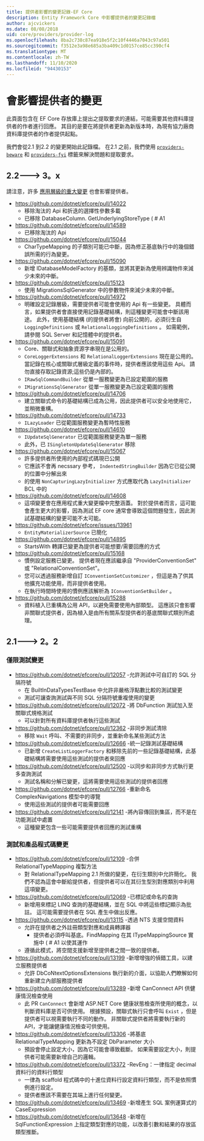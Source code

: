 ```yaml
---
title: 提供者影響的變更記錄-EF Core
description: Entity Framework Core 中影響提供者的變更記錄檔
author: ajcvickers
ms.date: 08/08/2018
uid: core/providers/provider-log
ms.openlocfilehash: 8ba2c738c87ea918e5f2c10f4446a7043c97a501
ms.sourcegitcommit: f3512e3a98e685a3ba409c1d0157ce85cc390cf4
ms.translationtype: MT
ms.contentlocale: zh-TW
ms.lasthandoff: 11/10/2020
ms.locfileid: "94430153"
---
```

# <a name="provider-impacting-changes"></a>會影響提供者的變更

此頁面包含在 EF Core 存放庫上提出之提取要求的連結，可能需要其他資料庫提供者的作者進行回應。 其目的是要在將提供者更新為新版本時，為現有協力廠商資料庫提供者的作者提供起點。

我們會從2.1 到2.2 的變更開始此記錄檔。 在2.1 之前，我們使用 [`providers-beware`](https://github.com/dotnet/efcore/labels/providers-beware) 和 [`providers-fyi`](https://github.com/dotnet/efcore/labels/providers-fyi) 標籤來解決問題和提取要求。

## <a name="22-----3x"></a>2.2---> 3。x

請注意，許多 [應用層級的重大變更](xref:core/what-is-new/ef-core-3.x/breaking-changes) 也會影響提供者。

* <https://github.com/dotnet/efcore/pull/14022>
  * 移除淘汰的 Api 和折迭的選擇性參數多載
  * 已移除 DatabaseColumn. GetUnderlyingStoreType ( # A1
* <https://github.com/dotnet/efcore/pull/14589>
  * 已移除淘汰的 Api
* <https://github.com/dotnet/efcore/pull/15044>
  * CharTypeMapping 的子類別可能已中斷，因為修正基底執行中的幾個錯誤所需的行為變更。
* <https://github.com/dotnet/efcore/pull/15090>
  * 新增 IDatabaseModelFactory 的基類，並將其更新為使用辨識物件來減少未來的中斷。
* <https://github.com/dotnet/efcore/pull/15123>
  * 使用 MigrationsSqlGenerator 中的參數物件來減少未來的中斷。
* <https://github.com/dotnet/efcore/pull/14972>
  * 明確設定記錄層級，需要提供者可能會使用的 Api 有一些變更。 具體而言，如果提供者會直接使用記錄基礎結構，則這種變更可能會中斷該用途。 此外，使用基礎結構 (的提供者將會) 向前公開的，必須衍生自 `LoggingDefinitions` 或 `RelationalLoggingDefinitions` 。 如需範例，請參閱 SQL Server 和記憶體中的提供者。
* <https://github.com/dotnet/efcore/pull/15091>
  * Core、關聯式和抽象資源字串現在是公用的。
  * `CoreLoggerExtensions` 和 `RelationalLoggerExtensions` 現在是公用的。 當記錄在核心或關聯式層級定義的事件時，提供者應該使用這些 Api。 請勿直接存取記錄資源;這些仍是內部的。
  * `IRawSqlCommandBuilder` 從單一服務變更為已設定範圍的服務
  * `IMigrationsSqlGenerator` 從單一服務變更為已設定範圍的服務
* <https://github.com/dotnet/efcore/pull/14706>
  * 建立關聯式命令的基礎結構已成為公用，因此提供者可以安全地使用它，並稍微重構。
* <https://github.com/dotnet/efcore/pull/14733>
  * `ILazyLoader` 已從範圍服務變更為暫時性服務
* <https://github.com/dotnet/efcore/pull/14610>
  * `IUpdateSqlGenerator` 已從範圍服務變更為單一服務
  * 此外，已 `ISingletonUpdateSqlGenerator` 移除
* <https://github.com/dotnet/efcore/pull/15067>
  * 許多提供者所使用的內部程式碼現已公開
  * 它應該不會再 necssary 參考， `IndentedStringBuilder` 因為它已從公開的位置中分解出來
  * 的使用 `NonCapturingLazyInitializer` 方式應取代為 `LazyInitializer` BCL 中的
* <https://github.com/dotnet/efcore/pull/14608>
  * 這項變更會在應用程式重大變更檔中完整涵蓋。 對於提供者而言，這可能會產生更大的影響，因為測試 EF core 通常會導致這個問題發生，因此測試基礎結構的變更可能不太可能。
* <https://github.com/dotnet/efcore/issues/13961>
  * `EntityMaterializerSource` 已簡化
* <https://github.com/dotnet/efcore/pull/14895>
  * StartsWith 轉譯已變更為提供者可能想要/需要回應的方式
* <https://github.com/dotnet/efcore/pull/15168>
  * 慣例設定服務已變更。 提供者現在應該繼承自 "ProviderConventionSet" 或 "RelationalConventionSet"。
  * 您可以透過服務新增自訂 `IConventionSetCustomizer` ，但這是為了供其他擴充功能使用，而非提供者使用。
  * 在執行時間時使用的慣例應該解析為 `IConventionSetBuilder` 。
* <https://github.com/dotnet/efcore/pull/15288>
  * 資料植入已重構為公用 API，以避免需要使用內部類型。 這應該只會影響非關聯式提供者，因為植入是由所有關系型提供者的基底關聯式類別所處理。

## <a name="21-----22"></a>2.1---> 2。2

### <a name="test-only-changes"></a>僅限測試變更

* <https://github.com/dotnet/efcore/pull/12057> -允許測試中可自訂的 SQL 分隔符號
  * 在 BuiltInDataTypesTestBase 中允許非嚴格浮點數比較的測試變更
  * 測試可讓查詢測試與不同 SQL 分隔符號重複使用的變更
* <https://github.com/dotnet/efcore/pull/12072> -將 DbFunction 測試加入至關聯式規格測試
  * 可以針對所有資料庫提供者執行這些測試
* <https://github.com/dotnet/efcore/pull/12362> -非同步測試清除
  * 移除 `Wait` 呼叫、不需要的非同步，並重新命名某些測試方法
* <https://github.com/dotnet/efcore/pull/12666> -統一記錄測試基礎結構
  * 已新增 `CreateListLoggerFactory` 和移除先前的一些記錄基礎結構，此基礎結構將需要使用這些測試的提供者來回應
* <https://github.com/dotnet/efcore/pull/12500> -以同步和非同步方式執行更多查詢測試
  * 測試名稱和分解已變更，這將需要使用這些測試的提供者回應
* <https://github.com/dotnet/efcore/pull/12766> -重新命名 ComplexNavigations 模型中的導覽
  * 使用這些測試的提供者可能需要回應
* <https://github.com/dotnet/efcore/pull/12141> -將內容傳回到集區，而不是在功能測試中處置
  * 這種變更包含一些可能需要提供者回應的測試重構

### <a name="test-and-product-code-changes"></a>測試和產品程式碼變更

* <https://github.com/dotnet/efcore/pull/12109> -合併 RelationalTypeMapping 複製方法
  * 對 RelationalTypeMapping 2.1 所做的變更，在衍生類別中允許簡化。 我們不認為這會中斷給提供者，但提供者可以在其衍生型別對應類別中利用這項變更。
* <https://github.com/dotnet/efcore/pull/12069> -已標記或命名的查詢
  * 新增用來標記 LINQ 查詢的基礎結構，並在 SQL 中將這些標記顯示為批註。 這可能需要提供者在 SQL 產生中做出反應。
* <https://github.com/dotnet/efcore/pull/13115> -透過 NTS 支援空間資料
  * 允許在提供者之外註冊類型對應和成員轉譯器
    * 提供者必須呼叫基底。FindMapping 在其 ITypeMappingSource 實施中 ( # A1 以使其運作
  * 遵循此模式，將空間支援新增至提供者之間一致的提供者。
* <https://github.com/dotnet/efcore/pull/13199> -新增增強的偵錯工具，以建立服務提供者
  * 允許 DbCoNtextOptionsExtensions 執行新的介面，以協助人們瞭解如何重新建立內部服務提供者
* <https://github.com/dotnet/efcore/pull/13289> -新增 CanConnect API 供健康情況檢查使用
  * 此 PR `CanConnect` 會新增 ASP.NET Core 健康狀態檢查所使用的概念，以判斷資料庫是否可供使用。 根據預設，關聯式執行只會呼叫 `Exist` ，但是提供者可以視需要執行不同的動作。 非關聯式提供者將需要執行新的 API，才能讓健康情況檢查可供使用。
* <https://github.com/dotnet/efcore/pull/13306> -將基底 RelationalTypeMapping 更新為不設定 DbParameter 大小
  * 預設會停止設定大小，因為它可能會導致截斷。 如果需要設定大小，則提供者可能需要新增自己的邏輯。
* <https://github.com/dotnet/efcore/pull/13372> -RevEng：一律指定 decimal 資料行的資料行類型
  * 一律為 scaffold 程式碼中的十進位資料行設定資料行類型，而不是依照慣例進行設定。
  * 提供者應該不需要在其端上進行任何變更。
* <https://github.com/dotnet/efcore/pull/13469> -新增產生 SQL 案例運算式的 CaseExpression
* <https://github.com/dotnet/efcore/pull/13648> -新增在 SqlFunctionExpression 上指定類型對應的功能，以改善引數和結果的存放區類型推斷。
